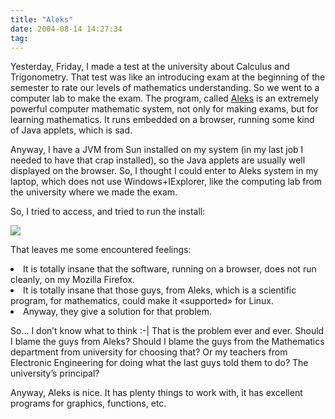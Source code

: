 ```yaml
---
title: "Aleks"
date: 2004-08-14 14:27:34
tag: 
---
```

<p>Yesterday, Friday, I made a test at the university about Calculus and Trigonometry. That test was like an introducing exam at the beginning of the semester to rate our levels of mathematics understanding. So we went to a computer lab to make the exam. The program, called <a href="http://www.aleks.com/">Aleks</a> is an extremely powerful computer mathematic system, not only for making exams, but for learning mathematics. It runs embedded on a browser, running some kind of Java applets, which is sad.

Anyway, I have a JVM from Sun installed on my system (in my last job I needed to have that crap installed), so the Java applets are usually well displayed on the browser. So, I thought I could enter to Aleks system in my laptop, which does not use Windows+IExplorer, like the computing lab from the university where we made the exam.

So, I tried to access, and tried to run the install:

<a href="http://www.damog.net/images/aleks.png"><img border="0" src="http://www.damog.net/images/aleks-thumb.png"/></a>

That leaves me some encountered feelings:
</p>
<li>It is totally insane that the software, running on a browser, does not run cleanly, on my Mozilla Firefox.</li>
<li>It is totally insane that those guys, from Aleks, which is a scientific program, for mathematics, could make it «supported» for Linux.</li>
<li>Anyway, they give a solution for that problem.

So&#8230; I don&#8217;t know what to think :-| That is the problem ever and ever. Should I blame the guys from Aleks? Should I blame the guys from the Mathematics department from university for choosing that? Or my teachers from Electronic Engineering for doing what the last guys told them to do? The university&#8217;s principal?

Anyway, Aleks is nice. It has plenty things to work with, it has excellent programs for graphics, functions, etc.</li>
